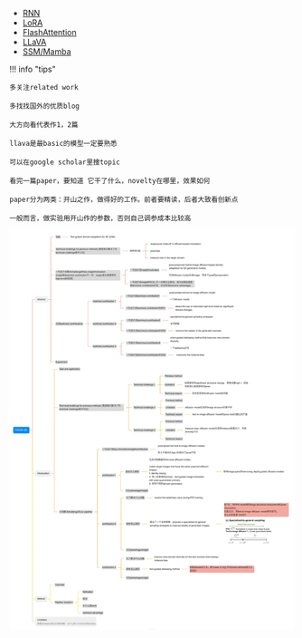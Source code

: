 + [RNN](https://arxiv.org/abs/2102.04906#)
+ [LoRA](https://arxiv.org/pdf/2106.09685)
+ [FlashAttention](https://arxiv.org/abs/2205.14135)
+ [LLaVA](https://github.com/haotian-liu/LLaVA)
+ [SSM/Mamba](https://github.com/state-spaces/mamba)

!!! info "tips"

    多关注related work

    多找找国外的优质blog

    大方向看代表作1，2篇

    llava是最basic的模型一定要熟悉

    可以在google scholar里搜topic

    看完一篇paper，要知道 它干了什么，novelty在哪里，效果如何

    paper分为两类：开山之作，做得好的工作。前者要精读，后者大致看创新点

    一般而言，做实验用开山作的参数，否则自己调参成本比较高


![alt text](pics/papertree.png)
